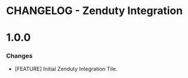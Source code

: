 # CHANGELOG - Zenduty Integration

1.0.0
==================
### Changes

* [FEATURE] Initial Zenduty Integration Tile.
